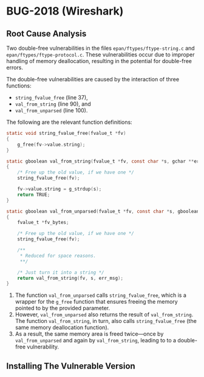 # BUG-2018 (Wireshark)

## Root Cause Analysis

Two double-free vulnerabilities in the files `epan/ftypes/ftype-string.c` and `epan/ftypes/ftype-protocol.c`. These vulnerabilities occur due to improper handling of memory deallocation, resulting in the potential for double-free errors.

The double-free vulnerabilities are caused by the interaction of three functions:

- `string_fvalue_free` (line 37),
- `val_from_string` (line 90), and
- `val_from_unparsed` (line 100).

The following are the relevant function definitions:

```C
static void string_fvalue_free(fvalue_t *fv)
{
	g_free(fv->value.string);
}

```

```C
static gboolean val_from_string(fvalue_t *fv, const char *s, gchar **err_msg _U_)
{
	/* Free up the old value, if we have one */
	string_fvalue_free(fv);

	fv->value.string = g_strdup(s);
	return TRUE;
}
```

```C
static gboolean val_from_unparsed(fvalue_t *fv, const char *s, gboolean allow_partial_value _U_, gchar **err_msg)
{
	fvalue_t *fv_bytes;

	/* Free up the old value, if we have one */
	string_fvalue_free(fv);

	/**
	 * Reduced for space reasons.
	 **/

	/* Just turn it into a string */
	return val_from_string(fv, s, err_msg);
}
```

1. The function `val_from_unparsed` calls `string_fvalue_free`, which is a wrapper for the `g_free` function that ensures freeing the memory pointed to by the provided parameter.
2. However, `val_from_unparsed` also returns the result of  `val_from_string`. The function `val_from_string`, in turn, also calls `string_fvalue_free` (the same memory deallocation function).
3. As a result, the same memory area is freed twice—once by `val_from_unparsed` and again by `val_from_string`, leading to to a double-free vulnerability.

## Installing The Vulnerable Version
